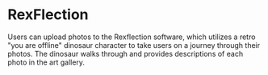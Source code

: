 # RexFlection

Users can upload photos to the Rexflection software, which utilizes a retro "you are offline" dinosaur character to take users on a journey through their photos. The dinosaur walks through and provides descriptions of each photo in the art gallery.
